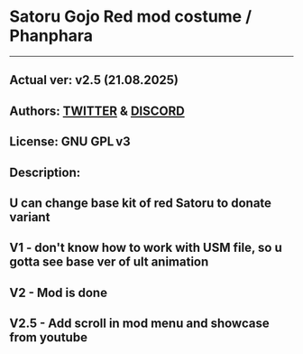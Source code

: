 # Satoru Gojo Red mod costume / Phanphara 
---
**Actual ver**: v2.5 (21.08.2025)  
---
**Authors**: [TWITTER](https://x.com/phanphara_leaks) & [DISCORD](discord.gg/Gw54c3a3DV)
---
**License**: GNU GPL v3
---

## Description:

U can change base kit of red Satoru to donate variant
---
V1 - don't know how to work with USM file, so u gotta see base ver of ult animation
---
V2 - Mod is done
---
V2.5 - Add scroll in mod menu and showcase from youtube
---

